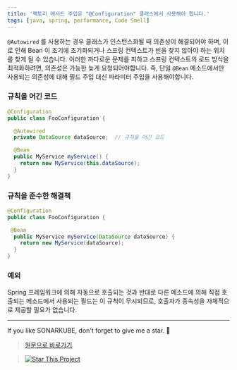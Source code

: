 ```yaml
---
title: '팩토리 메서드 주입은 "@Configuration" 클래스에서 사용해야 합니다.'
tags: [java, spring, performance, Code Smell]
---
```


`@Autowired` 를 사용하는 경우 클래스가 인스턴스화될 때 의존성이 해결되어야 하며, 이로 인해 Bean 이 조기에 초기화되거나 스프링 컨텍스트가 빈을 찾지 않아야 하는 위치를 찾게 될 수 있습니다.
이러한 까다로운 문제를 피하고 스프링 컨텍스트의 로드 방식을 최적화하려면, 의존성은 가능한 늦게 요청되어야합니다.
즉, 단일 `@Bean` 메소드에서만 사용되는 의존성에 대해 필드 주입 대신 파라미터 주입을 사용해야합니다.

### 규칙을 어긴 코드

```java
@Configuration
public class FooConfiguration {

  @Autowired
  private DataSource dataSource;  // 규칙을 어긴 코드

  @Bean
  public MyService myService() {
    return new MyService(this.dataSource);
  }
}
```

### 규칙을 준수한 해결책

```java
@Configuration
public class FooConfiguration {

 @Bean
  public MyService myService(DataSource dataSource) {
    return new MyService(dataSource);
  }
}
```

### 예외

Spring 프레임워크에 의해 자동으로 호출되는 것과 반대로 다른 메소드에 의해 직접 호출되는 메소드에서 사용되는 필드는 이 규칙이 무시되므로, 호출자가 종속성을 자체적으로 제공할 필요가 없습니다.

---

If you like SONARKUBE, don't forget to give me a star. :star2:

> [원문으로 바로가기](https://rules.sonarsource.com/java/tag/spring/RSPEC-3305)

> [![Star This Project](https://img.shields.io/github/stars/kantabile/sonarkube.svg?label=Stars&style=social)](https://github.com/kantabile/sonarkube)
